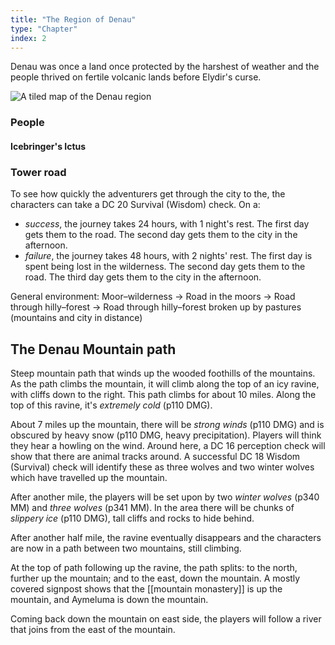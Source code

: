 ```yaml
---
title: "The Region of Denau"
type: "Chapter"
index: 2
---
```


Denau was once a land once protected by the harshest of weather and the people
thrived on fertile volcanic lands before Elydir's curse.

![A tiled map of the Denau region](/images/renau-region-map.png)

### People

#### Icebringer's Ictus

### Tower road

To see how quickly the adventurers get through the city to the, the characters
can take a DC 20 Survival (Wisdom) check. On a:

- _success_, the journey takes 24 hours, with 1 night's rest. The first day gets
  them to the road. The second day gets them to the city in the afternoon.
- _failure_, the journey takes 48 hours, with 2 nights' rest. The first day is
  spent being lost in the wilderness. The second day gets them to the road. The
  third day gets them to the city in the afternoon.

General environment: Moor–wilderness → Road in the moors → Road through
hilly–forest → Road through hilly–forest broken up by pastures (mountains and
city in distance)

## The Denau Mountain path

Steep mountain path that winds up the wooded foothills of the mountains. As the
path climbs the mountain, it will climb along the top of an icy ravine, with
cliffs down to the right. This path climbs for about 10 miles. Along the top of
this ravine, it's _extremely cold_ (p110 DMG).

About 7 miles up the mountain, there will be _strong winds_ (p110 DMG) and is
obscured by heavy snow (p110 DMG, heavy precipitation). Players will think they
hear a howling on the wind. Around here, a DC 16 perception check will show that
there are animal tracks around. A successful DC 18 Wisdom (Survival) check will
identify these as three wolves and two winter wolves which have travelled up the
mountain.

After another mile, the players will be set upon by two _winter wolves_ (p340
MM) and _three wolves_ (p341 MM). In the area there will be chunks of _slippery
ice_ (p110 DMG), tall cliffs and rocks to hide behind.

After another half mile, the ravine eventually disappears and the characters are
now in a path between two mountains, still climbing.

At the top of path following up the ravine, the path splits: to the north,
further up the mountain; and to the east, down the mountain. A mostly covered
signpost shows that the [[mountain monastery]] is up the mountain, and Aymeluma
is down the mountain.

Coming back down the mountain on east side, the players will follow a river that
joins from the east of the mountain.
